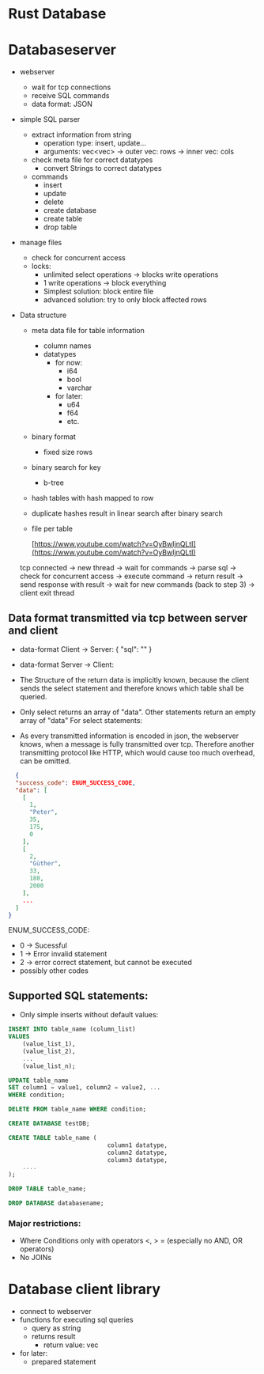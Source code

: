 # Rust Database

# Databaseserver

- webserver
    - wait for tcp connections
    - receive SQL commands
    - data format: JSON
- simple SQL parser
    - extract information from string
        - operation type: insert, update...
        - arguments: vec<vec<String>> → outer vec: rows → inner vec: cols
    - check meta file for correct datatypes
        - convert Strings to correct datatypes
    - commands
        - insert
        - update
        - delete
        - create database
        - create table
        - drop table
- manage files
    - check for concurrent access
    - locks:
        - unlimited select operations → blocks write operations
        - 1 write operations → block everything
        - Simplest solution: block entire file
        - advanced solution: try to only block affected rows
- Data structure
    - meta data file for table information
        - column names
        - datatypes
            - for now:
                - i64
                - bool
                - varchar
            - for later:
                - u64
                - f64
                - etc.
    - binary format
        - fixed size rows
    - binary search for key
        - b-tree
    - hash tables with hash mapped to row
    - duplicate hashes result in linear search after binary search
    - file per table

      [https://www.youtube.com/watch?v=OyBwIjnQLtI](https://www.youtube.com/watch?v=OyBwIjnQLtI)

    tcp connected → new thread → wait for commands → parse sql → check for concurrent access → execute command → return result → send response with result → wait for new commands (back to step 3) → client exit thread

## Data format transmitted via tcp between server and client

- data-format Client -> Server:
  {
  "sql": ""
  }


- data-format Server -> Client:
- The Structure of the return data is implicitly known, because the client sends the select statement and therefore
  knows which table shall be queried.
- Only select returns an array of "data". Other statements return an empty array of "data"
  For select statements:
- As every transmitted information is encoded in json, the webserver knows, when a message is fully transmitted over tcp. Therefore another transmitting protocol like HTTP, which would cause too much overhead, can be omitted.

```json
  {
  "success_code": ENUM_SUCCESS_CODE,
  "data": [
    [
      1,
      "Peter",
      35,
      175,
      0
    ],
    [
      2,
      "Güther",
      33,
      180,
      2000
    ],
    ...
  ]
}
```

ENUM_SUCCESS_CODE:

- 0 -> Sucessful
- 1 -> Error invalid statement
- 2 -> error correct statement, but cannot be executed
- possibly other codes

## Supported SQL statements:
- Only simple inserts without default values:
```sql
INSERT INTO table_name (column_list)
VALUES
    (value_list_1),
    (value_list_2),
    ...
    (value_list_n);
```

```sql
UPDATE table_name
SET column1 = value1, column2 = value2, ...
WHERE condition; 
```

```sql
DELETE FROM table_name WHERE condition;
```

```sql
CREATE DATABASE testDB;
```

```sql
CREATE TABLE table_name (
                            column1 datatype,
                            column2 datatype,
                            column3 datatype,
    ....
); 
```

```sql
DROP TABLE table_name; 
```

```sql
DROP DATABASE databasename; 
```

### Major restrictions:

- Where Conditions only with operators <, > = (especially no AND, OR operators)
- No JOINs


# Database client library

- connect to webserver
- functions for executing sql queries
    - query as string
    - returns result
        - return value: vec<Struct>
- for later:
    - prepared statement